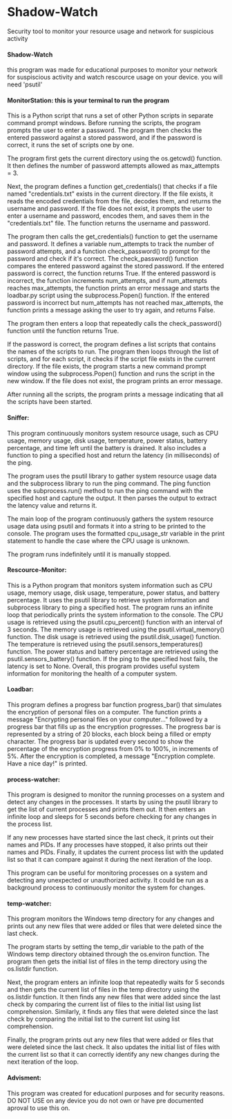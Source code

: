 # Shadow-Watch
Security tool to monitor your resource usage and network for suspicious activity

#### Shadow-Watch

this program was made for educational purposes to monitor your network for suspiscious activity
and watch rescource usage on your device. you will need 'psutil'


#### MonitorStation: this is your terminal to run the program

This is a Python script that runs a set of other Python scripts in separate command prompt windows. Before running the scripts, the program prompts the user to enter a password. The program then checks the entered password against a stored password, and if the password is correct, it runs the set of scripts one by one.

The program first gets the current directory using the os.getcwd() function. It then defines the number of password attempts allowed as max_attempts = 3.

Next, the program defines a function get_credentials() that checks if a file named "credentials.txt" exists in the current directory. If the file exists, it reads the encoded credentials from the file, decodes them, and returns the username and password. If the file does not exist, it prompts the user to enter a username and password, encodes them, and saves them in the "credentials.txt" file. The function returns the username and password.

The program then calls the get_credentials() function to get the username and password. It defines a variable num_attempts to track the number of password attempts, and a function check_password() to prompt for the password and check if it's correct. The check_password() function compares the entered password against the stored password. If the entered password is correct, the function returns True. If the entered password is incorrect, the function increments num_attempts, and if num_attempts reaches max_attempts, the function prints an error message and starts the loadbar.py script using the subprocess.Popen() function. If the entered password is incorrect but num_attempts has not reached max_attempts, the function prints a message asking the user to try again, and returns False.

The program then enters a loop that repeatedly calls the check_password() function until the function returns True.

If the password is correct, the program defines a list scripts that contains the names of the scripts to run. The program then loops through the list of scripts, and for each script, it checks if the script file exists in the current directory. If the file exists, the program starts a new command prompt window using the subprocess.Popen() function and runs the script in the new window. If the file does not exist, the program prints an error message.

After running all the scripts, the program prints a message indicating that all the scripts have been started.

#### Sniffer:

This program continuously monitors system resource usage, such as CPU usage, memory usage, disk usage, temperature, power status, battery percentage, and time left until the battery is drained. It also includes a function to ping a specified host and return the latency (in milliseconds) of the ping.

The program uses the psutil library to gather system resource usage data and the subprocess library to run the ping command. The ping function uses the subprocess.run() method to run the ping command with the specified host and capture the output. It then parses the output to extract the latency value and returns it.

The main loop of the program continuously gathers the system resource usage data using psutil and formats it into a string to be printed to the console. The program uses the formatted cpu_usage_str variable in the print statement to handle the case where the CPU usage is unknown.

The program runs indefinitely until it is manually stopped.

#### Rescource-Monitor:

This is a Python program that monitors system information such as CPU usage, memory usage, disk usage, temperature, power status, and battery percentage. It uses the psutil library to retrieve system information and subprocess library to ping a specified host. The program runs an infinite loop that periodically prints the system information to the console. The CPU usage is retrieved using the psutil.cpu_percent() function with an interval of 3 seconds. The memory usage is retrieved using the psutil.virtual_memory() function. The disk usage is retrieved using the psutil.disk_usage() function. The temperature is retrieved using the psutil.sensors_temperatures() function. The power status and battery percentage are retrieved using the psutil.sensors_battery() function. If the ping to the specified host fails, the latency is set to None. Overall, this program provides useful system information for monitoring the health of a computer system.

#### Loadbar:

This program defines a progress bar function progress_bar() that simulates the encryption of personal files on a computer. The function prints a message "Encrypting personal files on your computer..." followed by a progress bar that fills up as the encryption progresses. The progress bar is represented by a string of 20 blocks, each block being a filled or empty character. The progress bar is updated every second to show the percentage of the encryption progress from 0% to 100%, in increments of 5%. After the encryption is completed, a message "Encryption complete. Have a nice day!" is printed.

#### process-watcher:

This program is designed to monitor the running processes on a system and detect any changes in the processes. It starts by using the psutil library to get the list of current processes and prints them out. It then enters an infinite loop and sleeps for 5 seconds before checking for any changes in the process list.

If any new processes have started since the last check, it prints out their names and PIDs. If any processes have stopped, it also prints out their names and PIDs. Finally, it updates the current process list with the updated list so that it can compare against it during the next iteration of the loop.

This program can be useful for monitoring processes on a system and detecting any unexpected or unauthorized activity. It could be run as a background process to continuously monitor the system for changes.

#### temp-watcher:

This program monitors the Windows temp directory for any changes and prints out any new files that were added or files that were deleted since the last check.

The program starts by setting the temp_dir variable to the path of the Windows temp directory obtained through the os.environ function. The program then gets the initial list of files in the temp directory using the os.listdir function.

Next, the program enters an infinite loop that repeatedly waits for 5 seconds and then gets the current list of files in the temp directory using the os.listdir function. It then finds any new files that were added since the last check by comparing the current list of files to the initial list using list comprehension. Similarly, it finds any files that were deleted since the last check by comparing the initial list to the current list using list comprehension.

Finally, the program prints out any new files that were added or files that were deleted since the last check. It also updates the initial list of files with the current list so that it can correctly identify any new changes during the next iteration of the loop.

#### Advisment:
This program was created for educationl purposes and for security reasons. DO NOT USE on any device you do not own or have pre documented aproval to use this on.
